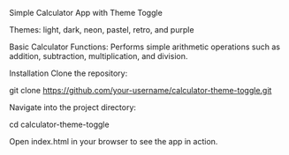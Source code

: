 Simple Calculator App with Theme Toggle

Themes: light, dark, neon, pastel, retro, and purple

Basic Calculator Functions: Performs simple arithmetic operations such as addition, subtraction, multiplication, and division.

Installation
Clone the repository:

git clone https://github.com/your-username/calculator-theme-toggle.git

Navigate into the project directory:

cd calculator-theme-toggle

Open index.html in your browser to see the app in action.


